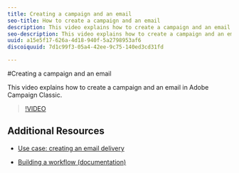 ```yaml
---
title: Creating a campaign and an email 
seo-title: How to create a campaign and an email 
description: This video explains how to create a campaign and an email in Adobe Campaign Classic.
seo-description: This video explains how to create a campaign and an email in Adobe Campaign Classic.
uuid: a15e5f17-626a-4d18-940f-5a2798953af6
discoiquuid: 7d1c99f3-05a4-42ee-9c75-140ed3cd31fd

---
```


#Creating a campaign and an email 

This video explains how to create a campaign and an email in Adobe Campaign Classic.

>[!VIDEO](https://video.tv.adobe.com/v/25604?quality=12)

## Additional Resources

* [Use case: creating an email delivery](https://docs.campaign.adobe.com/doc/AC/en/WEB_Editing_HTML_content_Use_case-_creating_an_email_delivery.html)

* [Building a workflow (documentation)](https://docs.campaign.adobe.com/doc/AC/en/WKF__General_operation_Building_a_workflow.html)